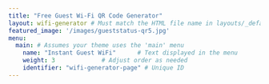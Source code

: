 ```yaml
---
title: "Free Guest Wi-Fi QR Code Generator"
layout: wifi-generator # Must match the HTML file name in layouts/_default
featured_image: '/images/gueststatus-qr5.jpg'
menu:
  main: # Assumes your theme uses the 'main' menu
    name: "Instant Guest WiFi"      # Text displayed in the menu
    weight: 3             # Adjust order as needed
    identifier: "wifi-generator-page" # Unique ID
---
```



